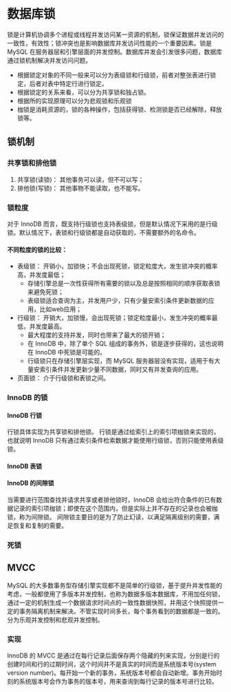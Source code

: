 # 数据库锁
锁是计算机协调多个进程或线程并发访问某一资源的机制，锁保证数据并发访问的一致性，有效性；锁冲突也是影响数据库并发访问性能的一个重要因素。锁是 MySQL 在服务器层和引擎层面的并发控制。数据库并发会引发很多问题，数据库通过锁机制解决并发访问问题。
* 根据锁定对象的不同一般来可以分为表级锁和行级锁，前者对整张表进行锁定，后者对表中特定行进行锁定。
* 根据锁定的关系来看，可以分为共享锁和独占锁。
* 根据所的实现原理可以分为悲观锁和乐观锁
* 枷锁是消耗资源的，锁的各种操作，包括获得锁、检测锁是否已经解除，释放锁等。

## 锁机制
### 共享锁和排他锁
1. 共享锁(读锁)：
其他事务可以读，但不可以写；
2. 排他锁(写锁)：
其他事物不能读取，也不能写。
### 锁粒度
对于 InnoDB 而言，既支持行级锁也支持表级锁，但是默认情况下采用的是行级锁。默认情况下，表锁和行级锁都是自动获取的，不需要额外的名命令。
#### 不同粒度的锁的比较：
* 表级锁：
开销小，加锁快；不会出现死锁，锁定粒度大，发生锁冲突的概率高，并发度最低；
    * 存储引擎总是一次性获得所有需要的锁以及总是按照相同的顺序获取表锁来避免死锁；
    * 表级锁适合查询为主，并发用户少，只有少量安索引条件更新数据的应用，比如web应用；
* 行级锁：
开销大，加锁慢，会出现死锁；锁定粒度最小，发生冲突的概率最低，并发度最高。
    * 最大程度的支持并发，同时也带来了最大的锁开销；
    * 在 InnoDB 中，除了单个 SQL 组成的事务外，锁是逐步获得的，这也说明在 InnoDB 中死锁是可能的。
    * 行级锁只在存储引擎层实现，而 MySQL 服务器层没有实现，适用于有大量安索引条件并发更新少量不同数据，同时又有并发查询的应用。
* 页面锁：
介于行级锁和表锁之间。

### InnoDB 的锁
#### InnoDB 行锁
行锁具体实现为共享锁和排他锁。
行锁是通过给索引上的索引项枷锁来实现的，也就说明 InnoDB 只有通过索引条件检索数据才能使用行级锁，否则只能使用表级锁。
#### InnoDB 表锁

#### InnoDB 的间隙锁
当需要进行范围查找并请求共享或者排他锁时，InnoDB 会给出符合条件的已有数据记录的索引项枷锁；即使在这个范围内，但是实际上并不存在的记录也会被枷锁，称为间隙锁。
间隙锁主要目的是为了防止幻读，以满足隔离级别的需要，满足恢复和复制的需要。

### 死锁


## MVCC
MySQL 的大多数事务型存储引擎实现都不是简单的行级锁，基于提升并发性能的考虑，一般都使用了多版本并发控制，也称为数据多版本数据库，不用加任何锁，通过一定的机制生成一个数据请求时间点的一致性数据快照，并用这个快照提供一定的事务隔离机制来解决。不管实现时间多长，每个事务看到的数据都是一致的。
分为乐观并发控制和悲观并发控制。

### 实现
InnoDB 的 MVCC 是通过在每行记录后面保存两个隐藏的列来实现，分别是行的创建时间和行的过期时间，这个时间并不是真实的时间而是系统版本号(system version number)。每开始一个新的事务，系统版本号都会自动新增。事务开始时刻的系统版本号会作为事务的版本号，用来查询到每行记录的版本号进行比较。 